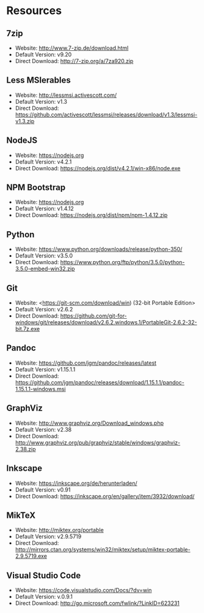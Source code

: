 # Resources

## 7zip

* Website: <http://www.7-zip.de/download.html>
* Default Version: v9.20
* Direct Download: <http://7-zip.org/a/7za920.zip>

## Less MSIerables

* Website: <http://lessmsi.activescott.com/>
* Default Version: v1.3
* Direct Download: <https://github.com/activescott/lessmsi/releases/download/v1.3/lessmsi-v1.3.zip>

## NodeJS

* Website: <https://nodejs.org>
* Default Version: v4.2.1
* Direct Download: <https://nodejs.org/dist/v4.2.1/win-x86/node.exe>

## NPM Bootstrap

* Website: <https://nodejs.org>
* Default Version: v1.4.12
* Direct Download: <https://nodejs.org/dist/npm/npm-1.4.12.zip>

## Python

* Website: <https://www.python.org/downloads/release/python-350/>
* Default Version: v3.5.0
* Direct Download: <https://www.python.org/ftp/python/3.5.0/python-3.5.0-embed-win32.zip>

## Git

* Website: <https://git-scm.com/download/win) (32-bit Portable Edition>
* Default Version: v2.6.2
* Direct Download: <https://github.com/git-for-windows/git/releases/download/v2.6.2.windows.1/PortableGit-2.6.2-32-bit.7z.exe>

## Pandoc

* Website: <https://github.com/jgm/pandoc/releases/latest>
* Default Version: v1.15.1.1
* Direct Download: <https://github.com/jgm/pandoc/releases/download/1.15.1.1/pandoc-1.15.1.1-windows.msi>

## GraphViz

* Website: <http://www.graphviz.org/Download_windows.php>
* Default Version: v2.38
* Direct Download: <http://www.graphviz.org/pub/graphviz/stable/windows/graphviz-2.38.zip>

## Inkscape

* Website: <https://inkscape.org/de/herunterladen/>
* Default Version: v0.91
* Direct Download: <https://inkscape.org/en/gallery/item/3932/download/>

## MikTeX

* Website: <http://miktex.org/portable>
* Default Version: v2.9.5719
* Direct Download: <http://mirrors.ctan.org/systems/win32/miktex/setup/miktex-portable-2.9.5719.exe>

## Visual Studio Code

* Website: <https://code.visualstudio.com/Docs/?dv=win>
* Default Version: v.0.9.1
* Direct Download: <http://go.microsoft.com/fwlink/?LinkID=623231>
